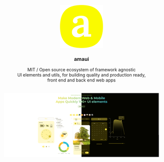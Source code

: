 
<br />

<br />

<p align='center'>
  <a target='_blank' rel='noopener noreferrer' href='#'>
    <img src='/utils/images/logo.svg' alt='amaui logo' />
  </a>
</p>

<h3 align='center'>amaui</h3>

<div align='center'>
   MIT / Open source ecosystem of framework agnostic<br /> UI elements and utils, for building quality and production ready,<br /> front end and back end web apps
</div>

<br />

<br />

<img src='/utils/images/ui.png' alt='amaui ui' />
